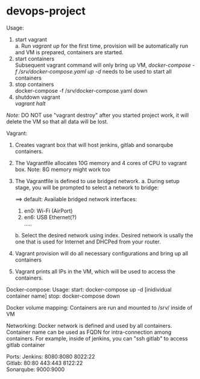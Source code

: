 # devops-project

Usage:
  1. start vagrant \
    a. Run *vagrant up* for the first time, provision will be automatically run and VM is prepared, containers are started.
  2. start containers \
    Subsequent vagrant command will only bring up VM, *docker-compose -f /srv/docker-compose.yaml up -d* needs to be used to start all containers
  3. stop containers \
    docker-compose -f /srv/docker-compose.yaml down
  4. shutdown vagrant \
    *vagrant halt*
  
  *Note:* DO NOT use "vagrant destroy" after you started project work, it will delete the VM so that all data will be lost.

Vagrant:
 1. Creates vagrant box that will host jenkins, gitlab and sonarqube containers.
 2. The Vagrantfile allocates 10G memory and 4 cores of CPU to vagrant box. Note: 8G memory might work too
 3. The Vagrantfile is defined to use bridged network.
    a. During setup stage, you will be prompted to select a network to bridge: 
    
    ==> default: Available bridged network interfaces:
      1) en0: Wi-Fi (AirPort)
      2) en6: USB Ethernet(?) \
      .....
      
    b. Select the desired network using index. Desired network is usally the one that is used for Internet and DHCPed from your router.
 4. Vagrant provision will do all necessary configurations and bring up all containers
 5. Vagrant prints all IPs in the VM, which will be used to access the containers.

Docker-compose:
 Usage: 
   start: docker-compose up -d [inidividual container name]
   stop:  docker-compose down

Docker volume mapping:
  Containers are run and mounted to /srv/ inside of VM

Networking:
  Docker network is defined and used by all containers. Container name can be used as FQDN for intra-connection among containers.
  For example, inside of jenkins, you can "ssh gitlab" to access gitlab container

Ports:
  Jenkins:
      8080:8080
      8022:22\
  Gitlab:
      80:80
      443:443
      8122:22\
  Sonarqube:
      9000:9000
